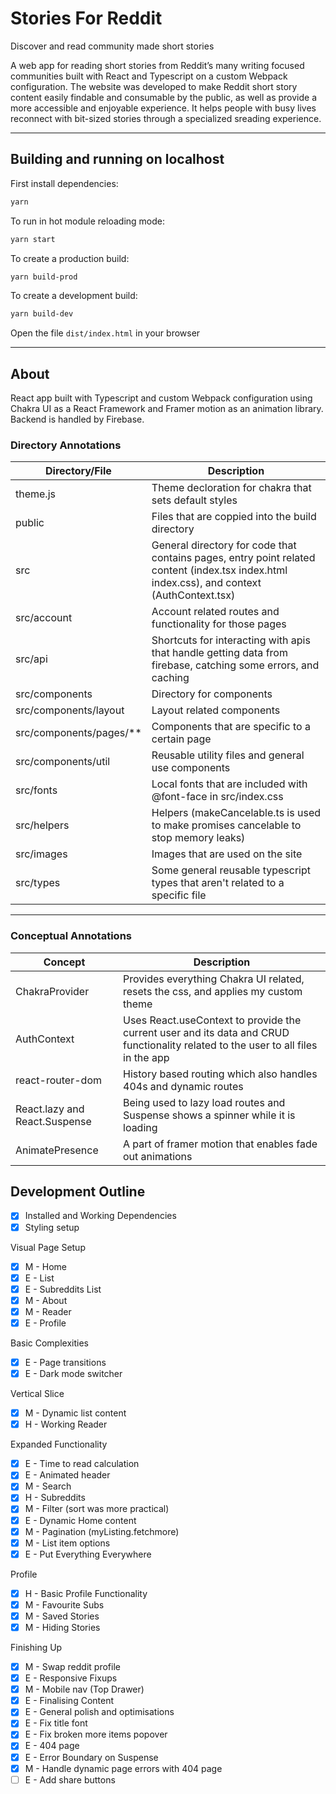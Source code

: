 # Stories For Reddit

Discover and read community made short stories

A web app for reading short stories from Reddit’s many writing focused communities
built with React and Typescript on a custom Webpack configuration. The website was
developed to make Reddit short story content easily findable and consumable by the
public, as well as provide a more accessible and enjoyable experience. It helps
people with busy lives reconnect with bit-sized stories through a specialized
sreading experience.

---

## Building and running on localhost

First install dependencies:

```sh
yarn
```

To run in hot module reloading mode:

```sh
yarn start
```

To create a production build:

```sh
yarn build-prod
```

To create a development build:

```sh
yarn build-dev
```

Open the file `dist/index.html` in your browser

---

## About

React app built with Typescript and custom Webpack configuration using Chakra UI as a React
Framework and Framer motion as an animation library. Backend is handled by Firebase.

### Directory Annotations

| Directory/File            | Description                                                                                                                                 |
| ------------------------- | ------------------------------------------------------------------------------------------------------------------------------------------- |
| theme.js                  | Theme decloration for chakra that sets default styles                                                                                       |
| public                    | Files that are coppied into the build directory                                                                                             |
| src                       | General directory for code that contains pages, entry point related content (index.tsx index.html index.css), and context (AuthContext.tsx) |
| src/account               | Account related routes and functionality for those pages                                                                                    |
| src/api                   | Shortcuts for interacting with apis that handle getting data from firebase, catching some errors, and caching                               |
| src/components            | Directory for components                                                                                                                    |
| src/components/layout     | Layout related components                                                                                                                   |
| src/components/pages/\*\* | Components that are specific to a certain page                                                                                              |
| src/components/util       | Reusable utility files and general use components                                                                                           |
| src/fonts                 | Local fonts that are included with @font-face in src/index.css                                                                              |
| src/helpers               | Helpers (makeCancelable.ts is used to make promises cancelable to stop memory leaks)                                                        |
| src/images                | Images that are used on the site                                                                                                            |
| src/types                 | Some general reusable typescript types that aren't related to a specific file                                                               |

---

### Conceptual Annotations

| Concept                       | Description                                                                                                                       |
| ----------------------------- | --------------------------------------------------------------------------------------------------------------------------------- |
| ChakraProvider                | Provides everything Chakra UI related, resets the css, and applies my custom theme                                                |
| AuthContext                   | Uses React.useContext to provide the current user and its data and CRUD functionality related to the user to all files in the app |
| react-router-dom              | History based routing which also handles 404s and dynamic routes                                                                  |
| React.lazy and React.Suspense | Being used to lazy load routes and Suspense shows a spinner while it is loading                                                   |
| AnimatePresence               | A part of framer motion that enables fade out animations                                                                          |

## Development Outline

- [x] Installed and Working Dependencies
- [x] Styling setup

Visual Page Setup

- [x] M - Home
- [x] E - List
- [x] E - Subreddits List
- [x] M - About
- [x] M - Reader
- [x] E - Profile

Basic Complexities

- [x] E - Page transitions
- [x] E - Dark mode switcher

Vertical Slice

- [x] M - Dynamic list content
- [x] H - Working Reader

Expanded Functionality

- [x] E - Time to read calculation
- [x] E - Animated header
- [x] M - Search
- [x] H - Subreddits
- [x] M - Filter (sort was more practical)
- [x] E - Dynamic Home content
- [x] M - Pagination (myListing.fetchmore)
- [x] M - List item options
- [x] E - Put Everything Everywhere

Profile

- [x] H - Basic Profile Functionality
- [x] M - Favourite Subs
- [x] M - Saved Stories
- [x] M - Hiding Stories

Finishing Up

- [x] M - Swap reddit profile
- [x] E - Responsive Fixups
- [x] M - Mobile nav (Top Drawer)
- [x] E - Finalising Content
- [x] E - General polish and optimisations
- [x] E - Fix title font
- [x] E - Fix broken more items popover
- [x] E - 404 page
- [x] E - Error Boundary on Suspense
- [x] M - Handle dynamic page errors with 404 page
- [ ] E - Add share buttons
